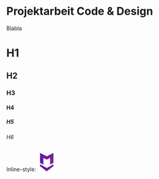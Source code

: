 # Projektarbeit Code & Design

Blabla

# H1
## H2
### H3
#### H4
##### H5
###### H6


Inline-style: 
![alt text](https://github.com/adam-p/markdown-here/raw/master/src/common/images/icon48.png "Logo Title Text 1")

